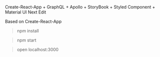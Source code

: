 Create-React-App + GraphQL + Apollo + StoryBook + Styled Component + Material UI Next Edit

Based on Create-React-App

> npm install

> npm start

> open localhost:3000
